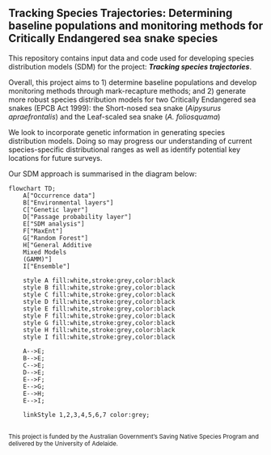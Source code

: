 ## Tracking Species Trajectories: Determining baseline populations and monitoring methods for Critically Endangered sea snake species

This repository contains input data and code used for developing species distribution models (SDM) for the project: <i><b>Tracking species trajectories</i></b>.

Overall, this project aims to 1) determine baseline populations and develop monitoring methods through mark-recapture methods; and 2) generate more robust species distribution models for two Critically Endangered sea snakes (EPCB Act 1999): the Short-nosed sea snake (<i>Aipysurus apraefrontalis</i>) and the Leaf-scaled sea snake (<i>A. foliosquama</i>)

We look to incorporate genetic information in generating species distribution models. Doing so may progress our understanding of current species-specific distributional ranges as well as identify potential key locations for future surveys.

Our SDM approach is summarised in the diagram below:

```mermaid
flowchart TD;
    A["Occurrence data"]
    B["Environmental layers"]
    C["Genetic layer"]
    D["Passage probability layer"]
    E["SDM analysis"]
    F["MaxEnt"]
    G["Random Forest"]
    H["General Additive 
    Mixed Models
    (GAMM)"]
    I["Ensemble"]
    
    style A fill:white,stroke:grey,color:black
    style B fill:white,stroke:grey,color:black
    style C fill:white,stroke:grey,color:black
    style D fill:white,stroke:grey,color:black
    style E fill:white,stroke:grey,color:black
    style F fill:white,stroke:grey,color:black
    style G fill:white,stroke:grey,color:black
    style H fill:white,stroke:grey,color:black
    style I fill:white,stroke:grey,color:black

    A-->E;
    B-->E;
    C-->E;
    D-->E;
    E-->F;
    E-->G;
    E-->H;
    E-->I;

    linkStyle 1,2,3,4,5,6,7 color:grey;
```

##
<sub>This project is funded by the Australian Government’s Saving Native Species Program and delivered by the University of Adelaide.</sub>